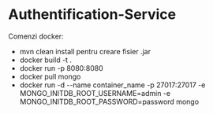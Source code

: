# Authentification-Service

Comenzi docker:
+ mvn clean install pentru creare fisier .jar
+ docker build -t <name> .
+ docker run -p 8080:8080 <name>
+ docker pull mongo
+ docker run -d --name container_name -p 27017:27017 -e MONGO_INITDB_ROOT_USERNAME=admin -e MONGO_INITDB_ROOT_PASSWORD=password mongo
